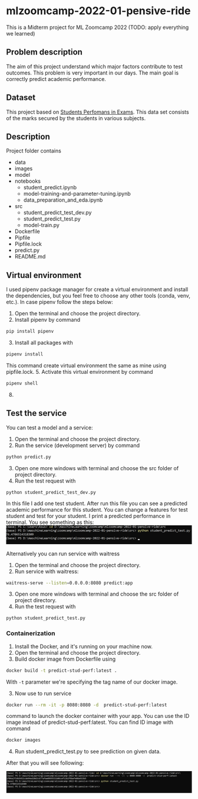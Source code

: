 # mlzoomcamp-2022-01-pensive-ride
This is a Midterm project for ML Zoomcamp 2022 (TODO: apply everything we learned)

## Problem description
The aim of this project understand which major factors contribute to test outcomes. 
This problem is very important in our days. The main goal is correctly predict academic performance. 


## Dataset
This project based on [Students Perfomans in Exams](https://www.kaggle.com/datasets/whenamancodes/students-performance-in-exams?resource=download). 
This data set consists of the marks secured by the students in various subjects.

## Description

Project folder contains

* data
* images
* model
* notebooks
  * student_predict.ipynb
  * model-training-and-parameter-tuning.ipynb
  * data_preparation_and_eda.ipynb
* src
  * student_predict_test_dev.py
  * student_predict_test.py
  * model-train.py
* Dockerfile
* Pipfile
* Pipfile.lock
* predict.py
* README.md

## Virtual environment
I used pipenv package manager for create a virtual environment and install the dependencies, 
but you feel free to choose any other tools (conda, venv, etc.).
In case pipenv follow the steps below:
1. Open the terminal and choose the project directory.
2. Install pipenv by command 
```sh
pip install pipenv
```
3. Install all packages with 
```sh
pipenv install
```
This command create virtual environment 
the same as mine using pipfile.lock.
5. Activate this virtual environment by command
```sh
pipenv shell
```
8. 
## Test the service
You can test a model and a service:
1. Open the terminal and choose the project directory.
2. Run the service (development server) by command 
```sh
python predict.py
```
3. Open one more windows with terminal and choose the src folder of project directory.
4. Run the test request with 
```sh
python student_predict_test_dev.py
```
In this file I add one test student. After run this file you can see a predicted academic 
performance for this student.
You can change a features for test student and test for your student. I print a predicted 
performance in terminal.
You see something as this:
<img src ="images/predict_test.png" />

Alternatively you can run service with waitress
1. Open the terminal and choose the project directory.
2. Run service with waitress:
```sh
waitress-serve --listen=0.0.0.0:8080 predict:app
```
3. Open one more windows with terminal and choose the src folder of project directory.
4. Run the test request with 
```sh
python student_predict_test.py
```

### Containerization
1. Install the Docker, and it's running on your machine now.
2. Open the terminal and choose the project directory.
3. Build docker image from Dockerfile using 
```sh
docker build -t predict-stud-perf:latest .
```
With `-t` parameter we're specifying the tag name of our docker image. 

3. Now use to run service
```sh
docker run --rm -it -p 8080:8080 -d  predict-stud-perf:latest
``` 
command to launch the docker container with your app. 
You can use the ID image instead of predict-stud-perf:latest. 
You can find ID image with command 
```sh
docker images
```
4. Run student_predict_test.py to see prediction on given data.

After that you will see following:

![Result_image](images/predict_test_docker.png)